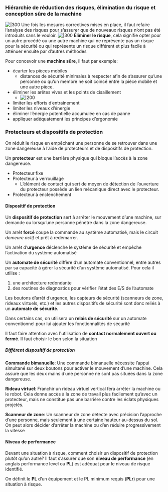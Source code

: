 ### Hiérarchie de réduction des risques, élimination du risque et conception sûre de la machine
![|300](Images/Pasted%20image%2020250412102004.png)
Une fois les mesures correctives mises en place, il faut refaire l’analyse des risques pour s’assurer que de nouveaux risques n’ont pas été introduits sans le vouloir.
![|300](Images/Pasted%20image%2020250412102038.png)
**Éliminer le risque**, cela signifie opter pour un autre procédé ou une autre machine qui ne représente pas un risque pour la sécurité ou qui représente un risque différent et plus facile à atténuer ensuite par d’autres méthodes

Pour concevoir une **machine sûre**, il faut par exemple: 
- écarter les pièces mobiles 
	- distances de sécurité minimales à respecter afin de s’assurer qu’une personne ou qu’un membre ne soit coincé entre la pièce mobile et une autre pièce.
- éliminer les arêtes vives et les points de cisaillement 
	- ![|200](Images/Pasted%20image%2020250412102336.png)
- limiter les efforts d’entraînement 
- limiter les niveaux d’énergie 
- éliminer l’énergie potentielle accumulée en cas de panne 
- appliquer adéquatement les principes d’ergonomie

### Protecteurs et dispositifs de protection
On réduit le risque en empêchant une personne de se retrouver dans une zone dangereuse à l’aide de protecteurs et de dispositifs de protection.

Un **protecteur** est une barrière physique qui bloque l’accès à la zone dangereuse.
- Protecteur fixe
- Protecteur à verrouillage
	- L’élément de contact qui sert de moyen de détection de l’ouverture du protecteur possède un lien mécanique direct avec le protecteur.
- Protecteur à enclenchement

#### Dispositif de protection

Un **dispositif de protection** sert à arrêter le mouvement d’une machine, sur demande ou lorsqu’une personne pénètre dans la zone dangereuse.

Un arrêt **forcé** coupe la commande au système automatisé, mais le circuit *demeure actif* et prêt à redémarrer.

Un arrêt d’**urgence** déclenche le système de sécurité et empêche l’activation du système automatisé

Un **automate de sécurité** diffère d’un automate conventionnel, entre autres par sa capacité à gérer la sécurité d’un système automatisé. Pour cela il utilise : 
1. une architecture redondante 
2. des routines de diagnostics pour vérifier l’état des E/S de l’automate 

Les boutons d’arrêt d’urgence, les capteurs de sécurité (scanneurs de zone, rideaux virtuels, etc.) et les autres dispositifs de sécurité sont donc reliés à un **automate de sécurité.**

Dans certains cas, on utilisera un **relais de sécurité** sur un automate conventionnel pour lui ajouter les fonctionnalités de sécurité

Il faut faire attention avec l'utilisation de **contact normalement ouvert ou fermé**. Il faut choisir le bon selon la situation
##### Différent dispositif de protection
**Commande bimanuelle**: Une commande bimanuelle nécessite l’appui simultané sur deux boutons pour activer le mouvement d’une machine. Cela assure que les deux mains d’une personne ne sont pas situées dans la zone dangereuse.

**Rideau virtuel**: Franchir un rideau virtuel vertical fera arrêter la machine ou le robot. Cela donne accès à la zone de travail plus facilement qu’avec un protecteur, mais ne constitue pas une barrière contre les éclats physiques projetés.

**Scanneur de zone**: Un scanneur de zone détecte avec précision l’approche d’une personne, mais seulement à une certaine hauteur au-dessus du sol. On peut alors décider d’arrêter la machine ou d’en réduire progressivement la vitesse

#### Niveau de performance
Devant une situation à risque, comment choisir un dispositif de protection plutôt qu’un autre? Il faut s’assurer que son **niveau de performance** (en anglais performance level ou **PL**) est adéquat pour le niveau de risque identifié.

On définit le **PL** d’un équipement et le PL minimum requis (**PLr**) pour une situation à risque.

